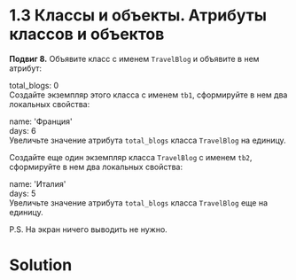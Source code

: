 # 1.3 Классы и объекты. Атрибуты классов и объектов

**Подвиг 8.** Объявите класс с именем `TravelBlog` и 
объявите в нем атрибут:

total_blogs: 0\
Создайте экземпляр этого класса с именем `tb1`, сформируйте
в нем два локальных свойства:

name: 'Франция'\
days: 6\
Увеличьте значение атрибута `total_blogs` класса `TravelBlog` на единицу.

Создайте еще один экземпляр класса `TravelBlog` с именем `tb2`, 
сформируйте в нем два локальных свойства:

name: 'Италия'\
days: 5\
Увеличьте значение атрибута `total_blogs` класса `TravelBlog` еще на единицу.

P.S. На экран ничего выводить не нужно.

# Solution

```

```
